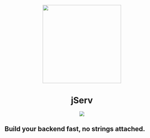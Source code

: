 <p align="center">
    <img src="Media/icon.png" width="256px" height="256px">
</p>

<h1 align="center">
    jServ
</h1>

<p align="center">
    <img src="https://img.shields.io/github/license/Alchemi/jServ?style=flat-square">
    

</p>

<div align="center">

    

</div>
<p align="center">
    <h2>Build your backend fast, no strings attached.</h2>
</p>

<div id="body" align="center">
    
    
</div>
